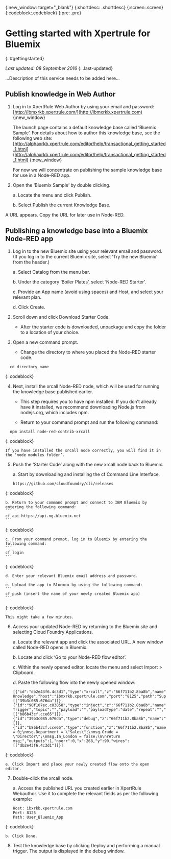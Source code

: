 {:new_window: target="_blank"}
{:shortdesc: .shortdesc}
{:screen:.screen}
{:codeblock:.codeblock}
{:pre: .pre}


# Getting started with Xpertrule for Bluemix
{: #gettingstarted}

*Last updated: 08 September 2016*
{: .last-updated}

...Description of this service needs to be added here...

## Publish knowledge in Web Author
1. Log in to XpertRule Web Author by using your email and password: [http://ibmxrkb.xpertrule.com/](http://ibmxrkb.xpertrule.com)
{:new_window}

	The launch page contains a default knowledge base called ‘Bluemix Sample’. For details about how to author this knowledge base, see the following web site:  [http://alphaxrkb.xpertrule.com/editor/help/transactional_getting_started_1.html](http://alphaxrkb.xpertrule.com/editor/help/transactional_getting_started_1.html)
{:new_window}

	For now we will concentrate on publishing the sample knowledge base for use in a Node-RED app.

2. Open the ‘Bluemix Sample’ by double clicking.

	a. Locate the menu and click Publish.

	b. Select Publish the current Knowledge Base.  

A URL appears. Copy the URL for later use in Node-RED.

## Publishing a knowledge base into a Bluemix Node-RED app
1. Log in to the new Bluemix site using your relevant email and password. (If you log in to the current Bluemix site, select ‘Try the new Bluemix’ from the header.)

	a. Select Catalog from the menu bar.
	
	b. Under the category ‘Boiler Plates’, select ‘Node-RED Starter’.
	
	c. Provide an App name (avoid using spaces) and Host, and select your relevant plan.
	
	d. Click Create.

2.  Scroll down and click Download Starter Code.  

  	- After the starter code is downloaded, unpackage and copy the folder to a location of your choice.

3. Open a new command prompt.

	- Change the directory to where you placed the Node-RED starter code. 
  ```
	cd directory_name
  ```
  {: codeblock}

4. Next, install the xrcall Node-RED node, which will be used for running the knowledge base published earlier.

	- This step requires you to have npm installed. If you don’t already have it installed, we recommend downloading Node.js from nodejs.org, which includes npm.

	- Return to your command prompt and run the following command:
  ```
	npm install node-red-contrib-xrcall
  ```
  {: codeblock}

	If you have installed the xrcall node correctly, you will find it in the ‘node modules folder’.

5. Push the ‘Starter Code’ along with the new xrcall node back to Bluemix.

	a. Start by downloading and installing the cf Command Line Interface.
	```	
	https://github.com/cloudfoundry/cli/releases
	```
  {: codeblock}
  
	b. Return to your command prompt and connect to IBM Bluemix by entering the following command:
	```
	cf api https://api.ng.bluemix.net
	```
  {: codeblock}
  
	c. From your command prompt, log in to Bluemix by entering the following command:
	```
	cf login
	```
  {: codeblock}
  
	d. Enter your relevant Bluemix email address and password.

	e. Upload the app to Bluemix by using the following command:
	```
	cf push (insert the name of your newly created Bluemix app)
	```
  {: codeblock}
  
	This might take a few minutes.

6. Access your updated Node-RED by returning to the Bluemix site and selecting Cloud Foundry Applications.

	a. Locate the relevant app and click the associated URL.  A new window called Node-RED opens in Bluemix.
	
	b. Locate and click ‘Go to your Node-RED flow editor’.

	c. Within the newly opened editor, locate the menu and select Import > Clipboard.

	d. Paste the following flow into the newly opened window:
	```
	[{"id":"db2e43f6.4c3d1","type":"xrcall","z":"66f711b2.8ba8b","name":"XpertRule Knowledge","host":"ibmxrkb.xpertrule.com","port":"8125","path":"Super_Admin_All_Users_Bluemix_App","x":440,"y":90,"wires":[["39b3c085.676da"]]},{"id":"90f107ec.c83858","type":"inject","z":"66f711b2.8ba8b","name":"Manual Trigger","topic":"","payload":"","payloadType":"date","repeat":"","crontab":"","once":false,"x":118,"y":90,"wires":[["b86b43cf.cce65"]]},{"id":"39b3c085.676da","type":"debug","z":"66f711b2.8ba8b","name":"","active":true,"console":"false","complete":"true","x":615,"y":91,"wires":[]},{"id":"b86b43cf.cce65","type":"function","z":"66f711b2.8ba8b","name":"Inputs","func":"msg.Cost = 0;\nmsg.Department = \"Sales\";\nmsg.Grade = \"Director\";\nmsg.In_London = false;\n\nreturn msg;","outputs":1,"noerr":0,"x":268,"y":90,"wires":[["db2e43f6.4c3d1"]]}]
	```
  {: codeblock}
  
	e. Click Import and place your newly created flow onto the open editor.

7. Double-click the xrcall node.

	a. Access the published URL you created earlier in XpertRule Webauthor. Use it to complete the relevant fields as per the following example:
	```
	Host: ibxrkb.xpertrule.com
	Port: 8125
	Path: User_Bluemix_App
	```
  {: codeblock}
  
	b. Click Done.

8. Test the knowledge base by clicking Deploy and performing a manual trigger. The output is displayed in the debug window.
